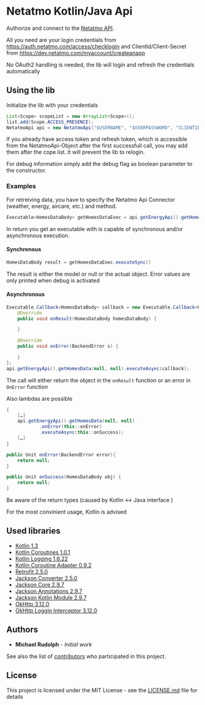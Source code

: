 # Netatmo Kotlin/Java Api

Authorize and connect to the [Netatmo API](https://dev.netatmo.com/resources/technical/introduction).

All you need are your login credentials from https://auth.netatmo.com/access/checklogin and ClientId/Client-Secret from https://dev.netatmo.com/myaccount/createanapp

No OAuth2 handling is needed, the lib will login and refresh the credentials automatically

## Using the lib

Initialize the lib with your credentials

```java
List<Scope> scopeList = new ArrayList<Scope>();
list.add(Scope.ACCESS_PRESENCE);
NetatmoApi api = new NetatmoApi("$USERNAME", "$USERPASSWORD", "CLIENTID", "CLIENTSECRET", scopeList)
```

If you already have access token and refresh token, which is accessible from the NetatmoApi-Object after the first successfull call, you may add them after the cope list. It will prevent the lib to relogin.

For debug information simply add the debug flag as boolean parameter to the constructor.

### Examples

For retreiving data, you have to specify the Netatmo Api Connector (weather, energy, aircare, etc.) and method.

```java
Executable<HomesDataBody> getHomesDataExec = api.getEnergyApi().getHomesData(null, null)
```
In return you get an executable with is capable of synchronous and/or asynchronous execution.

#### Synchronous
```java
HomesDataBody result = getHomesDataExec.executeSync()
```

The result is either the model or null or the actual object. Error values are only printed when debug is activated

#### Asynchronous
```java
Executable.Callback<HomesDataBody> callback = new Executable.Callback<HomesDataBody>() {
    @Override
    public void onResult(HomesDataBody homesDataBody) {

    }

    @Override
    public void onError(BackendError s) {

    }
};
api.getEnergyApi().getHomesData(null, null).executeAsync(callback);
```

The call will either return the object in the `onResult` function or an error in `OnError` function

Also lambdas are possible
```java
{
    […]
    api.getEnergyApi().getHomesData(null, null)
            .onError(this::onError)
            .executeAsync(this::onSuccess);
    […]
}

public Unit onError(BackendError error){
    return null;
}

public Unit onSuccess(HomesDataBody obj) {
    return null;
}
```
Be aware of the return types (caused by Kotlin <-> Java interface )

For the most convinient usage, Kotlin is advised

## Used libraries
* [Kotlin 1.3](https://github.com/JetBrains/kotlin/)
* [Kotlin Coroutines 1.0.1](https://github.com/Kotlin/kotlinx.coroutines)
* [Kotlin Logging 1.6.22](https://github.com/MicroUtils/kotlin-logging)
* [Kotlin Coroutine Adapter 0.9.2](https://github.com/JakeWharton/retrofit2-kotlin-coroutines-adapter)
*  [Retrofit 2.5.0](https://github.com/square/retrofit)
*  [Jackson Converter 2.5.0](https://github.com/square/retrofit/tree/master/retrofit-converters/jackson)
*  [Jackson Core 2.9.7](https://github.com/FasterXML/jackson-core)
*  [Jackson Annotations 2.9.7](https://github.com/FasterXML/jackson-annotations)
* [Jackson Kotlin Module 2.9.7](https://github.com/FasterXML/jackson-module-kotlin)
* [OkHttp 3.12.0](https://github.com/square/okhttp)
* [OkHttp Loggin Interceptor 3.12.0](https://github.com/square/okhttp/tree/master/okhttp-logging-interceptor)

## Authors

* **Michael Rudolph** - *Initial work*

See also the list of [contributors](https://github.com/your/project/contributors) who participated in this project.

## License

This project is licensed under the MIT License - see the [LICENSE.md](LICENSE.md) file for details
